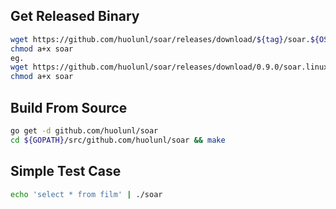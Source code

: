 ## Get Released Binary

```bash
wget https://github.com/huolunl/soar/releases/download/${tag}/soar.${OS}-amd64 -O soar
chmod a+x soar
eg.
wget https://github.com/huolunl/soar/releases/download/0.9.0/soar.linux-amd64 -O soar
chmod a+x soar
```

## Build From Source

```bash
go get -d github.com/huolunl/soar
cd ${GOPATH}/src/github.com/huolunl/soar && make
```

## Simple Test Case

```bash
echo 'select * from film' | ./soar
```
